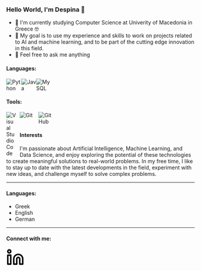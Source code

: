 ### Hello World, I'm Despina :wave:

* :seedling: I'm currently studying Computer Science at Univerity of Macedonia in Greece :nerd_face:
* :dart:  My goal is to use my experience and skills to work on projects related to AI and machine learning, and to be part of the cutting edge innovation in this field.
* :speech_balloon: Feel free to ask me anything
<!--* :writing_hand: You can find my CV here.-->

#### Languages:
<img align="left" alt="Python" width="40px" src="https://cdn.iconscout.com/icon/free/png-256/python-2752092-2284909.png" />
<img align="left" alt="Java" width="40px" src="https://1000logos.net/wp-content/uploads/2020/09/Java-Logo-640x400.png" />
<img align="left" alt="MySQL" width="40px" src="https://cdn.jsdelivr.net/gh/devicons/devicon/icons/mysql/mysql-original.svg" style="padding-right:10px;" />
<br />
<br />

#### Tools:
<img align="left" alt="Visual Studio Code" width="26px" src="https://cdn.jsdelivr.net/gh/devicons/devicon/icons/vscode/vscode-original.svg" style="padding-right:10px;" />
<img align="left" alt="Git" width="40px" src="https://cdn.jsdelivr.net/gh/devicons/devicon/icons/git/git-original.svg" style="padding-right:10px;" />
<img align="left" alt="GitHub" width="40px" src="https://user-images.githubusercontent.com/3369400/139448065-39a229ba-4b06-434b-bc67-616e2ed80c8f.png" style="padding-right:10px;" />
<br />
<br />

#### Interests
I'm passionate about Artificial Intelligence, Machine Learning, and Data Science, and enjoy exploring the potential of these technologies to create meaningful solutions to real-world problems. In my free time, I like to stay up to date with the latest developments in the field, experiment with new ideas, and challenge myself to solve complex problems.
***

#### Languages:
* Greek
* English
* German
****
#### Connect with me:
[![website](./image/linkedin-light.svg)](https://www.linkedin.com/in/despoina-christodoulou-624776225)


